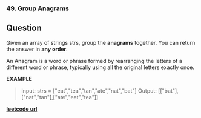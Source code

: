 ### 49. Group Anagrams

## Question
Given an array of strings strs, group the **anagrams** together. You can return the answer in **any order**.

An Anagram is a word or phrase formed by rearranging the letters of a different word or phrase, typically using all the original letters exactly once.

**EXAMPLE**
> Input: strs = ["eat","tea","tan","ate","nat","bat"]
> Output: [["bat"],["nat","tan"],["ate","eat","tea"]]

**[leetcode url](https://leetcode.com/problems/group-anagrams/description/)**

